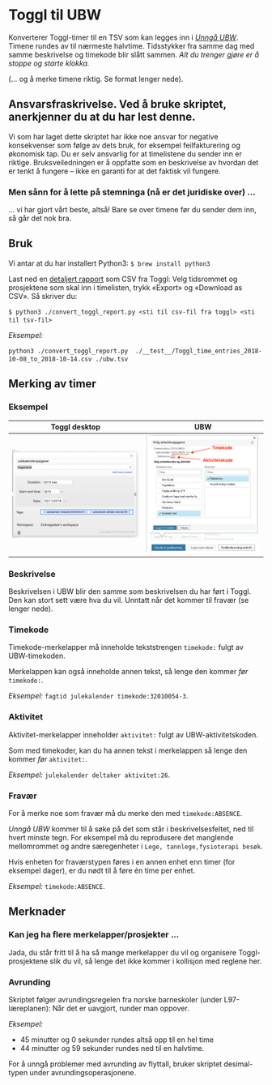 # Toggl til UBW
Konverterer Toggl-timer til en TSV som kan legges inn i [*Unngå UBW*](https://github.com/arve0/uubw).
Timene rundes av til nærmeste halvtime.
Tidsstykker fra samme dag med samme beskrivelse og timekode blir slått sammen.
*Alt du trenger gjøre er å stoppe og starte klokka.*

(&hellip; og å merke timene riktig. Se format lenger nede).

## Ansvarsfraskrivelse. Ved å bruke skriptet, anerkjenner du at du har lest denne.  
Vi som har laget dette skriptet har ikke noe ansvar for negative konsekvenser som følge av dets bruk, for eksempel feilfakturering og økonomisk tap.
Du er selv ansvarlig for at timelistene du sender inn er riktige.
Bruksveiledningen er å oppfatte som en beskrivelse av hvordan det er tenkt å fungere &ndash; ikke en garanti for at det faktisk vil fungere.

### Men sånn for å lette på stemninga (nå er det juridiske over) &hellip;
&hellip; vi har gjort vårt beste, altså! Bare se over timene før du sender dem inn, så går det nok bra.

## Bruk
Vi antar at du har installert Python3: `$ brew install python3`

Last ned en [detaljert rapport](https://toggl.com/app/reports/detailed/) som CSV fra Toggl: Velg tidsrommet og prosjektene som skal inn i timelisten, trykk «Export» og «Download as CSV». Så skriver du:

```
$ python3 ./convert_toggl_report.py <sti til csv-fil fra toggl> <sti til tsv-fil>
```

_Eksempel:_

```
python3 ./convert_toggl_report.py  ./__test__/Toggl_time_entries_2018-10-08_to_2018-10-14.csv ./ubw.tsv
```

## Merking av timer

### Eksempel
|Toggl desktop|UBW|
|-|-|
|![Skjermdump av hvordan det skal se ut i Toggl desktop](assets/README-7a015d7b.png)|![Skjermdump av hvordan det skal se ut i UBW](assets/README-5d166285.png)|

### Beskrivelse
Beskrivelsen i UBW blir den samme som beskrivelsen du har ført i Toggl.
Den kan stort sett være hva du vil.
Unntatt når det kommer til fravær (se lenger nede).

### Timekode
Timekode-merkelapper må inneholde tekststrengen `timekode:` fulgt av UBW-timekoden.

Merkelappen kan også inneholde annen tekst, så lenge den kommer *før* `timekode:`.

*Eksempel:* `fagtid julekalender timekode:32010054-3`.

### Aktivitet
Aktivitet-merkelapper inneholder `aktivitet:` fulgt av UBW-aktivitetskoden.

Som med timekoder, kan du ha annen tekst i merkelappen så lenge den kommer *før* `aktivitet:`.

*Eksempel:* `julekalender deltaker aktivitet:26`.

### Fravær
For å merke noe som fravær må du merke den med `timekode:ABSENCE`.

*Unngå UBW* kommer til å søke på det som står i beskrivelsesfeltet, ned til hvert minste tegn. For eksempel må du reprodusere det manglende mellomrommet og andre særegenheter i `Lege, tannlege,fysioterapi besøk`.

Hvis enheten for fraværstypen føres i en annen enhet enn timer (for eksempel dager), er du nødt til å føre én time per enhet.

*Eksempel:* `timekode:ABSENCE`.

## Merknader

### Kan jeg ha flere merkelapper/prosjekter ...
Jada, du står fritt til å ha så mange merkelapper du vil og organisere Toggl-prosjektene slik du vil, så lenge det ikke kommer i kollisjon med reglene her.

### Avrunding
Skriptet følger avrundingsregelen fra norske barneskoler (under L97-læreplanen): Når det er uavgjort, runder man oppover.

*Eksempel:*

* 45 minutter og 0 sekunder rundes altså opp til en hel time
* 44 minutter og 59 sekunder rundes ned til en halvtime.

For å unngå problemer med avrunding av flyttall, bruker skriptet desimal-typen under avrundingsoperasjonene.
